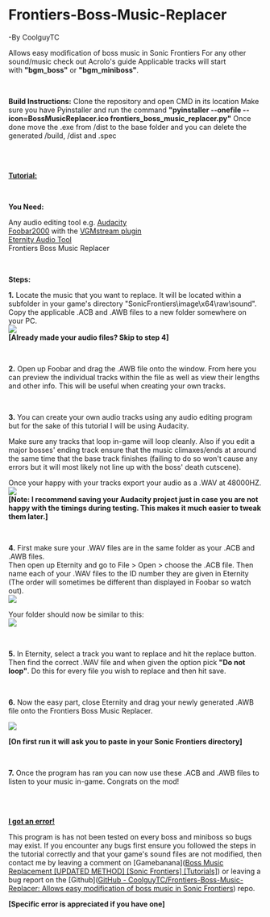 # Frontiers-Boss-Music-Replacer

-By CoolguyTC

Allows easy modification of boss music in Sonic Frontiers
For any other sound/music check out Acrolo's guide
Applicable tracks will start with **"bgm_boss"** or **"bgm_miniboss"**.

<br/>

**Build Instructions:**
Clone the repository and open CMD in its location
Make sure you have Pyinstaller and run the command **"pyinstaller --onefile --icon=BossMusicReplacer.ico frontiers_boss_music_replacer.py"**
Once done move the .exe from /dist to the base folder and you can delete the generated /build, /dist and .spec

<br/>

<br/>

<u>**Tutorial:**  </u>

<br/>

**You Need:**

Any audio editing tool e.g. [Audacity](https://www.audacityteam.org/download/)  
[Foobar2000](https://www.foobar2000.org/download) with the [VGMstream plugin](https://github.com/vgmstream/vgmstream/releases/)  
[Eternity Audio Tool](https://mega.nz/file/W5NHxDYD#IM7xirUu1-K8e34lINmgC3MFqG1OWFTuscbSptK5fRw)  
Frontiers Boss Music Replacer

<br/>

**Steps:**

**1.** Locate the music that you want to replace. It will be located within a subfolder in your game's directory "SonicFrontiers\image\x64\raw\sound". Copy the applicable .ACB and .AWB files to a new folder somewhere on your PC.  
![](https://i.imgur.com/fKXbBW1.png)  
**[Already made your audio files? Skip to step 4]**  

<br/>

**2.** Open up Foobar and drag the .AWB file onto the window. From here you can preview the individual tracks within the file as well as view their lengths and other info. This will be useful when creating your own tracks.  

<br/>

**3.** You can create your own audio tracks using any audio editing program but for the sake of this tutorial I will be using Audacity.  

Make sure any tracks that loop in-game will loop cleanly. Also if you edit a major bosses' ending track ensure that the music climaxes/ends at around the same time that the base track finishes (failing to do so won't cause any errors but it will most likely not line up with the boss' death cutscene).  

Once your happy with your tracks export your audio as a .WAV at 48000HZ.  
![](https://i.imgur.com/Ilf0UkD.png)  
**[Note: I recommend saving your Audacity project just in case you are not happy with the timings during testing. This makes it much easier to tweak them later.]**  

<br/>

**4.** First make sure your .WAV files are in the same folder as your .ACB and .AWB files.  
Then open up Eternity and go to File > Open > choose the .ACB file. Then name each of your .WAV files to the ID number they are given in Eternity (The order will sometimes be different than displayed in Foobar so watch out).  
![](https://i.imgur.com/ccDVKMv.png)  

Your folder should now be similar to this:  
![](https://i.imgur.com/mWE7Kkl.png)  

<br/>

**5.** In Eternity, select a track you want to replace and hit the replace button. Then find the correct .WAV file and when given the option pick **"Do not loop"**. Do this for every file you wish to replace and then hit save.  

<br/>

**6.** Now the easy part, close Eternity and drag your newly generated .AWB file onto the Frontiers Boss Music Replacer.  

![](https://i.imgur.com/ki5hdmq.png)  

**[On first run it will ask you to paste in your Sonic Frontiers directory]**

<br/>

**7.** Once the program has ran you can now use these .ACB and .AWB files to listen to your music in-game. Congrats on the mod!  

<br/><br/>

**<u>I got an error!</u>**   

This program is has not been tested on every boss and miniboss so bugs may exist. If you encounter any bugs first ensure you followed the steps in the tutorial correctly and that your game's sound files are not modified, then contact me by leaving a comment on [Gamebanana]([Boss Music Replacement [UPDATED METHOD] [Sonic Frontiers] [Tutorials]](https://gamebanana.com/tuts/15758)) or leaving a bug report on the [Github]([GitHub - CoolguyTC/Frontiers-Boss-Music-Replacer: Allows easy modification of boss music in Sonic Frontiers](https://github.com/CoolguyTC/Frontiers-Boss-Music-Replacer)) repo.

**[Specific error is appreciated if you have one]**
